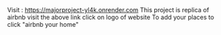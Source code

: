 Visit : https://majorproject-yl4k.onrender.com
This project is replica of airbnb 
visit the above link
click on logo of website 
To add your places to click "airbnb your home"
